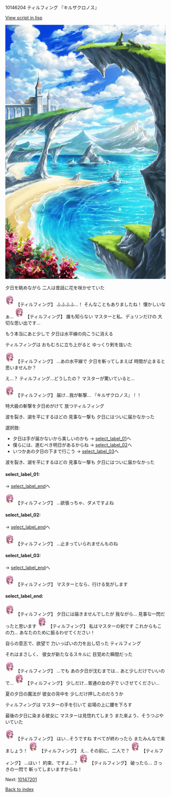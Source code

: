 10146204 ティルフィング 『キルザクロノス』

[View script in lisp](../scripts/10146204.txt)

![lake.png](../images/backgrounds/lake.png)

夕日を眺めながら
二人は昔話に花を咲かせていた

<img src="../images/units/101461.png" alt="101461.png" height="34"/>
【ティルフィング】
ふふふふ…！
そんなこともありましたね！
懐かしいなぁ…

<img src="../images/units/101461.png" alt="101461.png" height="34"/>
【ティルフィング】
誰も知らない
マスターと私、デュリンだけの
大切な思い出です…

もう本当にあと少しで
夕日は水平線の向こうに消える

ティルフィングは
おもむろに立ち上がると
ゆっくり剣を抜いた

<img src="../images/units/101461.png" alt="101461.png" height="34"/>
【ティルフィング】
…あの水平線で
夕日を斬ってしまえば
時間が止まると思いませんか？

え…？
ティルフィング…どうしたの？
マスターが驚いていると…

<img src="../images/units/101461.png" alt="101461.png" height="34"/>
【ティルフィング】
届け…我が斬撃…
『キルザクロノス』！！

特大級の斬撃を夕日めがけて
放つティルフィング

波を裂き、湖を平にするほどの
見事な一撃も
夕日にはついに届かなかった

選択肢:
- 夕日は手が届かないから美しいのかも → [select_label_01](#select_label_01)へ
- 僕らには、進むべき明日があるからね → [select_label_02](#select_label_02)へ
- いつかあの夕日の下まで行こう → [select_label_03](#select_label_03)へ

波を裂き、湖を平にするほどの
見事な一撃も
夕日にはついに届かなかった

#### select_label_01:
 → [select_label_end](#select_label_end)へ

<img src="../images/units/101461.png" alt="101461.png" height="34"/>
【ティルフィング】
…欲張っちゃ、ダメですよね

#### select_label_02:
 → [select_label_end](#select_label_end)へ

<img src="../images/units/101461.png" alt="101461.png" height="34"/>
【ティルフィング】
…止まっていられませんものね

#### select_label_03:
 → [select_label_end](#select_label_end)へ

<img src="../images/units/101461.png" alt="101461.png" height="34"/>
【ティルフィング】
マスターとなら、行ける気がします

#### select_label_end:

<img src="../images/units/101461.png" alt="101461.png" height="34"/>
【ティルフィング】
夕日には届きませんでしたが
我ながら…
見事な一閃だったと思います

<img src="../images/units/101461.png" alt="101461.png" height="34"/>
【ティルフィング】
私はマスターの剣です
これからもこの力…
あなたのために振るわせてください！

自らの意志で、欲望で
力いっぱいの力を出し切った
ティルフィング

それはまさしく、
彼女が新たなるスキルに
目覚めた瞬間だった

<img src="../images/units/101461.png" alt="101461.png" height="34"/>
【ティルフィング】
…でも
あの夕日が沈むまでは…
あと少しだけでいいので…

<img src="../images/units/101461.png" alt="101461.png" height="34"/>
【ティルフィング】
少しだけ…普通の女の子で
いさせてください…

夏の夕日の魔法が
彼女の背中を
少しだけ押したのだろうか

ティルフィングは
マスターの手を引いて
岩場の上に腰を下ろす

最後の夕日に染まる彼女に
マスターは見惚れてしまう
また来よう、そうつぶやいていた

<img src="../images/units/101461.png" alt="101461.png" height="34"/>
【ティルフィング】
はい…そうですね
すべてが終わったら
またみんなで来ましょう！

<img src="../images/units/101461.png" alt="101461.png" height="34"/>
【ティルフィング】
え…
その前に、二人で？

<img src="../images/units/101461.png" alt="101461.png" height="34"/>
【ティルフィング】
…はい！
約束、ですよ…？

<img src="../images/units/101461.png" alt="101461.png" height="34"/>
【ティルフィング】
破ったら…
さっきの一閃で
斬ってしまいますからね！


Next: [10147201](10147201.md)

[Back to index](index.md)
